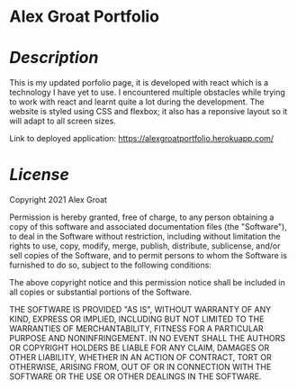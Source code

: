 # **Alex Groat Portfolio** #

# *Description* #

This is my updated porfolio page, it is developed with react which is a technology I have yet to use. I encountered multiple obstacles while trying to work with react and learnt quite a lot during the development.
The website is styled using CSS and flexbox; it also has a reponsive layout so it will adapt to all screen sizes. 

Link to deployed application: https://alexgroatportfolio.herokuapp.com/

# *License* #
Copyright 2021 Alex Groat

Permission is hereby granted, free of charge, to any person obtaining a copy of this software and associated documentation files (the "Software"), to deal in the Software without restriction, including without limitation the rights to use, copy, modify, merge, publish, distribute, sublicense, and/or sell copies of the Software, and to permit persons to whom the Software is furnished to do so, subject to the following conditions:

The above copyright notice and this permission notice shall be included in all copies or substantial portions of the Software.

THE SOFTWARE IS PROVIDED "AS IS", WITHOUT WARRANTY OF ANY KIND, EXPRESS OR IMPLIED, INCLUDING BUT NOT LIMITED TO THE WARRANTIES OF MERCHANTABILITY, FITNESS FOR A PARTICULAR PURPOSE AND NONINFRINGEMENT. IN NO EVENT SHALL THE AUTHORS OR COPYRIGHT HOLDERS BE LIABLE FOR ANY CLAIM, DAMAGES OR OTHER LIABILITY, WHETHER IN AN ACTION OF CONTRACT, TORT OR OTHERWISE, ARISING FROM, OUT OF OR IN CONNECTION WITH THE SOFTWARE OR THE USE OR OTHER DEALINGS IN THE SOFTWARE.
